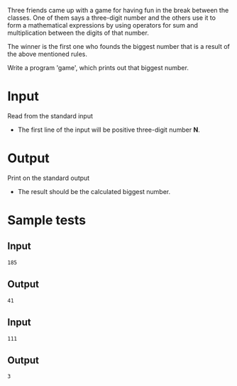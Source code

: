 Three friends came up with a game for having fun in the break between the classes. One of them says a three-digit number and the others use it to form a mathematical expressions by using operators for sum and multiplication between the digits of that number. 

The winner is the first one who founds the biggest number that is a result of the above mentioned rules. 

Write a program 'game', which prints out that biggest number.

# Input

Read from the standard input

- The first line of the input will be positive three-digit number **N**.

# Output

Print on the standard output
- The result should be the calculated biggest number.

# Sample tests

## Input
```
185
```

## Output
```
41
```

## Input

```
111
```

## Output

```
3
```
